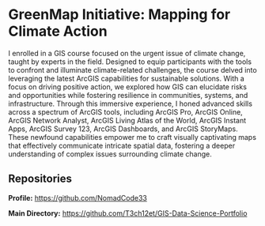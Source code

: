 # GreenMap Initiative: Mapping for Climate Action
I enrolled in a GIS course focused on the urgent issue of climate change, taught by experts in the field. Designed to equip participants with the tools to confront and illuminate climate-related challenges, the course delved into leveraging the latest ArcGIS capabilities for sustainable solutions. With a focus on driving positive action, we explored how GIS can elucidate risks and opportunities while fostering resilience in communities, systems, and infrastructure. Through this immersive experience, I honed advanced skills across a spectrum of ArcGIS tools, including ArcGIS Pro, ArcGIS Online, ArcGIS Network Analyst, ArcGIS Living Atlas of the World, ArcGIS Instant Apps, ArcGIS Survey 123, ArcGIS Dashboards, and ArcGIS StoryMaps. These newfound capabilities empower me to craft visually captivating maps that effectively communicate intricate spatial data, fostering a deeper understanding of complex issues surrounding climate change.

## Repositories
**Profile:** https://github.com/NomadCode33

**Main Directory:** https://github.com/T3ch12et/GIS-Data-Science-Portfolio
